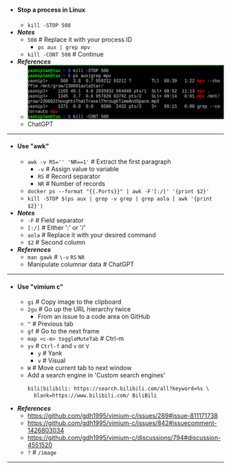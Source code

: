 - #### Stop a process in Linux
    - `kill -STOP 508`
- ***Notes***
    - `508` # Replace it with your process ID
        - `ps aux | grep mpv`
    - `kill -CONT 508` # Continue
- ***References***
    - ![2023-06-04_09-21.png](../assets/2023-06-04_09-21.png)
    - ChatGPT
- ---
- #### Use "awk"
    - `awk -v RS='' 'NR==1'` # Extract the first paragraph
        - `-v` # Assign value to variable
        - `RS` # Record separator
        - `NR` # Number of records
    - `docker ps --format "{{.Ports}}" | awk -F'[:/]' '{print $2}'`
    - `kill -STOP $(ps aux | grep -v grep | grep aola | awk '{print $2}')`
- ***Notes***
    - `-F` # Field separator
    - `[:/]` # Either ':' or '/'
    - `aola` # Replace it with your desired command
    - `$2` # Second column
- ***References***
    - `man gawk` # `\-v` `RS` `NR`
    - Manipulate columnar data # ChatGPT
- ---
- #### Use "vimium c"
    - `gi` # Copy image to the clipboard
    - `2gu` # Go up the URL hierarchy twice
        - From an issue to a code area on GitHub
    - `^` # Previous tab
    - `gf` # Go to the next frame
    - `map <c-m> toggleMuteTab` # Ctrl-m
    - `yv` # `Ctrl-f` and `v` or `V`
        - `y` # Yank
        - `v` # Visual
    - `W` # Move current tab to next window
    - Add a search engine in 'Custom search engines'
      ```
      bili|bilibili: https://search.bilibili.com/all?keyword=%s \
        blank=https://www.bilibili.com/ BiliBili
      ```
- ***References***
    - https://github.com/gdh1995/vimium-c/issues/289#issue-811171738
    - https://github.com/gdh1995/vimium-c/issues/842#issuecomment-1426803034
    - https://github.com/gdh1995/vimium-c/discussions/794#discussion-4551520
    - `?` # `/image`
- ---
